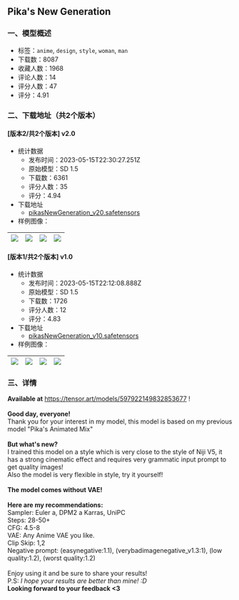 ## Pika's New Generation
### 一、模型概述

- 标签：`anime`, `design`, `style`, `woman`, `man`
- 下载数：8087
- 收藏人数：1968
- 评论人数：14
- 评分人数：47
- 评分：4.91

### 二、下载地址（共2个版本）

#### [版本2/共2个版本] v2.0

- 统计数据
  - 发布时间：2023-05-15T22:30:27.251Z
  - 原始模型：SD 1.5
  - 下载数：6361
  - 评分人数：35
  - 评分：4.94
- 下载地址
  - [pikasNewGeneration_v20.safetensors](https://civitai.com/api/download/models/71733)
- 样例图像：

| <img src="https://image.civitai.com/xG1nkqKTMzGDvpLrqFT7WA/ba61872d-0d77-41ff-a329-ed08399f0d26/width=450/1059088.jpeg" /> | <img src="https://image.civitai.com/xG1nkqKTMzGDvpLrqFT7WA/c9895737-c4cc-4f11-8997-fcc1d53e358d/width=450/1059090.jpeg" /> | <img src="https://image.civitai.com/xG1nkqKTMzGDvpLrqFT7WA/76158c40-ce13-4d0a-8af1-492fb8231260/width=450/801280.jpeg" /> | <img src="https://image.civitai.com/xG1nkqKTMzGDvpLrqFT7WA/e34d0882-2f4c-4af0-88cc-c778a8a85ce8/width=450/801293.jpeg" /> |
| ---- | ---- | ---- | ---- |

#### [版本1/共2个版本] v1.0

- 统计数据
  - 发布时间：2023-05-15T22:12:08.888Z
  - 原始模型：SD 1.5
  - 下载数：1726
  - 评分人数：12
  - 评分：4.83
- 下载地址
  - [pikasNewGeneration_v10.safetensors](https://civitai.com/api/download/models/51650)
- 样例图像：

| <img src="https://image.civitai.com/xG1nkqKTMzGDvpLrqFT7WA/e5f65d46-539f-4b71-cfe0-748300ded200/width=450/556217.jpeg" /> | <img src="https://image.civitai.com/xG1nkqKTMzGDvpLrqFT7WA/7f390826-5a73-4dbe-14ef-1e0f1b09c700/width=450/556215.jpeg" /> | <img src="https://image.civitai.com/xG1nkqKTMzGDvpLrqFT7WA/c18ef225-90b1-479f-525a-770c42637500/width=450/556222.jpeg" /> | <img src="https://image.civitai.com/xG1nkqKTMzGDvpLrqFT7WA/6c524a87-9a9b-4524-b7f9-7e8f56d16400/width=450/556218.jpeg" /> |
| ---- | ---- | ---- | ---- |


### 三、详情
<p><strong>Available at</strong> <a target="_blank" rel="ugc" href="https://tensor.art/models/597922149832853677">https://tensor.art/models/597922149832853677</a> !<br /><br /><strong>Good day, everyone!</strong><br />Thank you for your interest in my model, this model is based on my previous model "Pika's Animated Mix"<br /><br /><strong>But what's new?</strong><br />I trained this model on a style which is very close to the style of Niji V5, it has a strong cinematic effect and requires very grammatic input prompt to get quality images!<br />Also the model is very flexible in style, try it yourself!<br /><br /><strong>The model comes without VAE!</strong><br /><br /><strong>Here are my recommendations:</strong><br />Sampler: Euler a, DPM2 a Karras, UniPC<br />Steps: 28-50+<br />CFG: 4.5-8<br />VAE: Any Anime VAE you like.<br />Clip Skip: 1,2<br />Negative prompt: (easynegative:1.1), (verybadimagenegative_v1.3:1), (low quality:1.2), (worst quality:1.2)<br /><br />Enjoy using it and be sure to share your results!<br />P.S: <em>I hope your results are better than mine! :D</em><br /><strong>Looking forward to your feedback &lt;3</strong><br /></p>